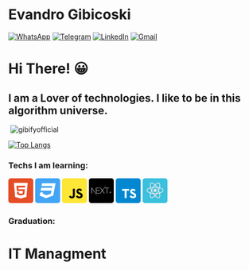 
# Evandro Gibicoski


[![WhatsApp](https://img.shields.io/badge/WhatsApp-25D366?style=for-the-badge&logo=whatsapp&logoColor=white)](https://wa.me/5548998463847?text=Thank+you+for+contacting+me%21+%3A%29)
[![Telegram](https://img.shields.io/badge/Telegram-2CA5E0?style=for-the-badge&logo=telegram&logoColor=white)](https://msng.link/o/?EvandroGibicoski=tg)
[![LinkedIn](	https://img.shields.io/badge/LinkedIn-0077B5?style=for-the-badge&logo=linkedin&logoColor=white)](https://www.linkedin.com/in/gibifyofficial/)
[![Gmail](https://img.shields.io/badge/Gmail-D14836?style=for-the-badge&logo=gmail&logoColor=white)](evandrogibicoski@gmail.com)


# Hi There! 😀

## I am a Lover of technologies. I like to be in this algorithm universe.

<!--
**Evandro Gibicoski/gibifyofficial** is a ✨ _special_ ✨ repository because its `README.md` (this file) appears on your GitHub profile.
Here are some ideas to get you started:

- 🔭 I’m currently working on ...
- 🌱 I’m currently learning ...
- 👯 I’m looking to collaborate on ...
- 🤔 I’m looking for help with ...
- 💬 Ask me about ...
- 📫 How to reach me: ...
- 😄 Pronouns: ...
- ⚡ Fun fact: ...
-->

<p>&nbsp;<img align="justify" src="https://github-readme-stats.vercel.app/api?username=gibifyofficial&show_icons=true&locale=en&=true&theme=dark" alt="gibifyofficial" /></p>

[![Top Langs](https://github-readme-stats.vercel.app/api/top-langs/?username=gibifyofficial&layout=compact&how_icons=true&theme=dark)](https://github.com/anuraghazra/github-readme-stats)

### Techs I am learning:

[![html5](https://github.com/gibify/gibify/blob/master/assets/html5%201.png)](https://www.w3schools.com/html/default.asp)
[![css3](https://github.com/gibify/gibify/blob/master/assets/css3%201.png)](https://www.w3schools.com/css/default.asp)
[![javascript](https://github.com/gibify/gibify/blob/master/assets/javascript%201.png)](https://www.javascript.com/)
[![nextjs](https://github.com/gibify/gibify/blob/master/assets/nextjs.png)](https://nextjs.org/)
[![typescript](https://github.com/gibify/gibify/blob/master/assets/typescript.png)](https://www.typescriptlang.org/)
[![reactJS](https://github.com/gibify/gibify/blob/master/assets/reactjs%201.png)](https://reactjs.org/)

### Graduation:

# IT Managment


